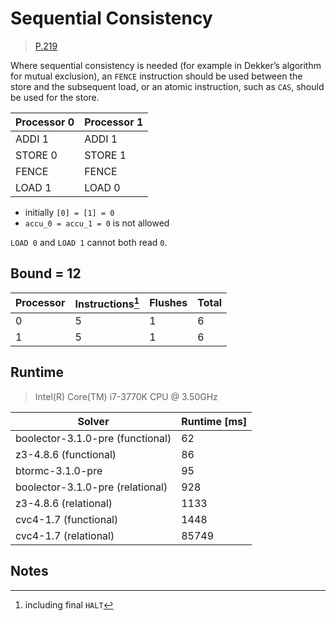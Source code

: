 # Sequential Consistency

> [P.219](https://www.amd.com/system/files/TechDocs/24593.pdf#page=219)

Where sequential consistency is needed (for example in Dekker’s algorithm for mutual exclusion), an `FENCE` instruction should be used between the store and the subsequent load, or an atomic instruction, such as `CAS`, should be used for the store.

| Processor 0 | Processor 1 |
| ----------- | ----------- |
| ADDI 1      | ADDI 1      |
| STORE 0     | STORE 1     |
| FENCE       | FENCE       |
| LOAD 1      | LOAD 0      |

* initially `[0] = [1] = 0`
* `accu_0 = accu_1 = 0` is not allowed

`LOAD 0` and `LOAD 1` cannot both read `0`.

## Bound = 12

| Processor | Instructions[^1]  | Flushes | Total |
| --------- | ----------------  | ------- | ----- |
| 0         | 5                 | 1       | 6     |
| 1         | 5                 | 1       | 6     |

## Runtime

> Intel(R) Core(TM) i7-3770K CPU @ 3.50GHz

| Solver                           | Runtime [ms] |
| -------------------------------- | ------------ |
| boolector-3.1.0-pre (functional) | 62           |
| z3-4.8.6 (functional)            | 86           |
| btormc-3.1.0-pre                 | 95           |
| boolector-3.1.0-pre (relational) | 928          |
| z3-4.8.6 (relational)            | 1133         |
| cvc4-1.7 (functional)            | 1448         |
| cvc4-1.7 (relational)            | 85749        |

## Notes

[^1]: including final `HALT`
